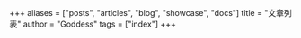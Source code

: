 +++
aliases = ["posts", "articles", "blog", "showcase", "docs"]
title = "文章列表"
author = "Goddess"
tags = ["index"]
+++
